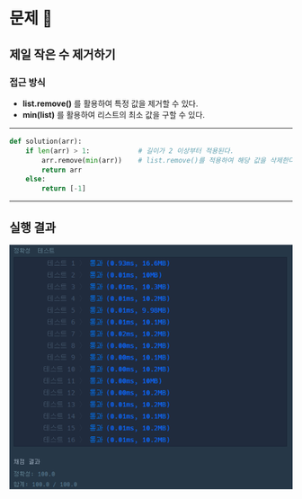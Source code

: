 # 문제 :book:

## 제일 작은 수 제거하기

### 접근 방식

- **list.remove()** 를 활용하여 특정 값을 제거할 수 있다.
- **min(list)** 를 활용하여 리스트의 최소 값을 구할 수 있다.

<hr>

```python
def solution(arr):
    if len(arr) > 1:            # 길이가 2 이상부터 적용된다.
        arr.remove(min(arr))    # list.remove()를 적용하여 해당 값을 삭제한다.
        return arr
    else:
        return [-1]
```

<hr>

## 실행 결과

![img.png](img.png)